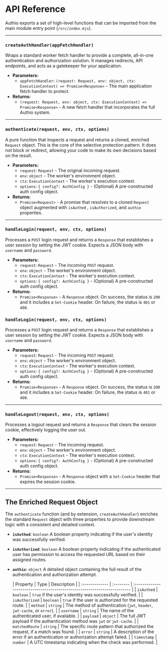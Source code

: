 # API Reference

Authio exports a set of high-level functions that can be imported from the main module entry point (`/src/index.mjs`).


----

### `createAuthHandler(appFetchHandler)`

Wraps a standard worker fetch handler to provide a complete, all-in-one authentication and authorization solution. It
manages redirects, API endpoints, and acts as a gatekeeper for your application.

- **Parameters:**
    - `appFetchHandler`: `(request: Request, env: object, ctx: ExecutionContext) => Promise<Response>` - The main
      application fetch handler to protect.
- **Returns:**
    - `(request: Request, env: object, ctx: ExecutionContext) => Promise<Response>` - A new fetch handler that
      incorporates the full Authio system.

---

### `authenticate(request, env, ctx, options)`

A pure function that inspects a request and returns a cloned, enriched `Request` object. This is the core of the
selective protection pattern. It does not block or redirect, allowing your code to make its own decisions based on the
result.

- **Parameters:**
    - `request`: `Request` - The original incoming request.
    - `env`: `object` - The worker's environment object.
    - `ctx`: `ExecutionContext` - The worker's execution context.
    - `options`: `{ config?: AuthConfig }` - (Optional) A pre-constructed auth config object.
- **Returns:**
    - `Promise<Request>` - A promise that resolves to a cloned `Request` object augmented with `isAuthed`
      , `isAuthorized`, and `authio` properties.

---

### `handleLogin(request, env, ctx, options)`

Processes a `POST` login request and returns a `Response` that establishes a user session by setting the JWT cookie.
Expects a JSON body with `username` and `password`.

- **Parameters:**
    - `request`: `Request` - The incoming `POST` request.
    - `env`: `object` - The worker's environment object.
    - `ctx`: `ExecutionContext` - The worker's execution context.
    - `options`: `{ config?: AuthConfig }` - (Optional) A pre-constructed auth config object.
- **Returns:**
    - `Promise<Response>` - A `Response` object. On success, the status is `200` and it includes a `Set-Cookie` header.
      On failure, the status is `401` or `400`.

### `handleLogin(request, env, ctx, options)`

Processes a `POST` login request and returns a `Response` that establishes a user session by setting the JWT cookie.
Expects a JSON body with `username` and `password`.

- **Parameters:**
    - `request`: `Request` - The incoming `POST` request.
    - `env`: `object` - The worker's environment object.
    - `ctx`: `ExecutionContext` - The worker's execution context.
    - `options`: `{ config?: AuthConfig }` - (Optional) A pre-constructed auth config object.
- **Returns:**
    - `Promise<Response>` - A `Response` object. On success, the status is `200` and it includes a `Set-Cookie` header.
      On failure, the status is `401` or `400`.

---

### `handleLogout(request, env, ctx, options)`

Processes a logout request and returns a `Response` that clears the session cookie, effectively logging the user out.

- **Parameters:**
    - `request`: `Request` - The incoming request.
    - `env`: `object` - The worker's environment object.
    - `ctx`: `ExecutionContext` - The worker's execution context.
    - `options`: `{ config?: AuthConfig }` - (Optional) A pre-constructed auth config object.
- **Returns:**
    - `Promise<Response>` - A `Response` object with a `Set-Cookie` header that expires the session cookie.

---

## The Enriched Request Object

The `authenticate` function (and by extension, `createAuthHandler`) enriches the standard `Request` object with three
properties to provide downstream logic with a consistent and detailed context.

- **`isAuthed`**: `boolean`
  A boolean property indicating if the user's identity was successfully verified.

- **`isAuthorized`**: `boolean`
  A boolean property indicating if the authenticated user has permission to access the requested URL based on their
  assigned routes.

- **`authio`**: `object`
  A detailed object containing the full result of the authentication and authorization attempt.

  | Property       | Type      | Description                                                               |
          | :------------- | :-------- | :------------------------------------------------------------------------ |
  | `isAuthed`     | `boolean` | `true` if the user's identity was successfully verified.                  |
  | `isAuthorized` | `boolean` | `true` if the user is authorized for the requested route.                 |
  | `method`       | `string`  | The method of authentication (`jwt`, `header`, `jwt-cache`, or `error`).    |
  | `username`     | `string`  | The name of the authenticated user, if available.                         |
  | `payload`      | `object`  | The full JWT payload if the authentication method was `jwt` or `jwt-cache`. |
  | `matchedRoute` | `string`  | The specific route pattern that authorized the request, if a match was found. |
  | `error`        | `string`  | A description of the error if an authentication or authorization attempt failed. |
  | `timestamp`    | `number`  | A UTC timestamp indicating when the check was performed.                    |